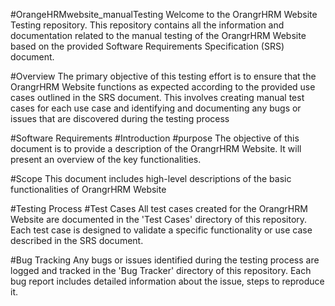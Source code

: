 #OrangeHRMwebsite_manualTesting
Welcome to the OrangrHRM Website Testing repository. This repository contains all the information and documentation related to the manual testing of the OrangrHRM Website based on the provided Software Requirements Specification (SRS) document.

#Overview
The primary objective of this testing effort is to ensure that the OrangrHRM Website functions as expected according to the provided use cases outlined in the SRS document. This involves creating manual test cases for each use case and identifying and documenting any bugs or issues that are discovered during the testing process

#Software Requirements
#Introduction
#purpose
The objective of this document is to provide a description of the OrangrHRM Website. It will present an overview of the key functionalities.

#Scope
This document includes high-level descriptions of the basic functionalities of OrangrHRM Website


#Testing Process
#Test Cases
All test cases created for the OrangrHRM Website are documented in the 'Test Cases' directory of this repository. Each test case is designed to validate a specific functionality or use case described in the SRS document.

#Bug Tracking
Any bugs or issues identified during the testing process are logged and tracked in the 'Bug Tracker' directory of this repository. Each bug report includes detailed information about the issue, steps to reproduce it.